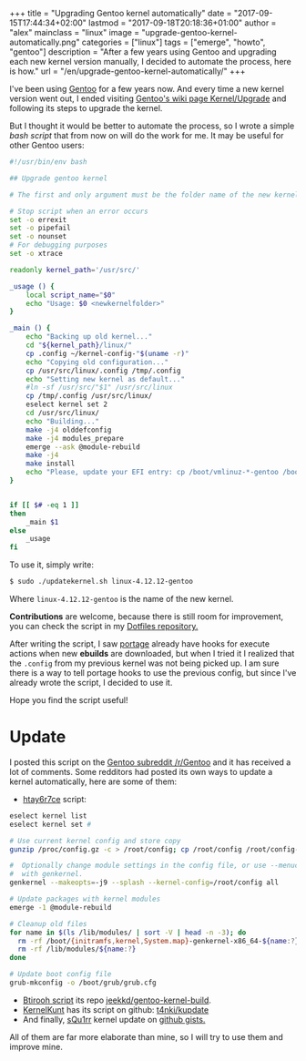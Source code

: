 +++
title = "Upgrading Gentoo kernel automatically"
date = "2017-09-15T17:44:34+02:00"
lastmod = "2017-09-18T20:18:36+01:00"
author = "alex"
mainclass = "linux"
image = "upgrade-gentoo-kernel-automatically.png"
categories = ["linux"]
tags = ["emerge", "howto", "gentoo"]
description = "After a few years using Gentoo and upgrading each new kernel version manually, I decided to automate the process, here is how."
url = "/en/upgrade-gentoo-kernel-automatically/"
+++


I've been using [Gentoo](https://elbauldelprogramador.com/en/tags/gentoo "Posts about Gentoo") for a few years now. And every time a new kernel version went out, I ended visiting <a href="https://wiki.gentoo.org/wiki/Kernel/Upgrade" target="_blank" title="Gentoo's wiki Kernel/Upgrade page">Gentoo's wiki page Kernel/Upgrade</a> and following its steps to upgrade the kernel.

But I thought it would be better to automate the process, so I wrote a simple *bash script* that from now on will do the work for me. It may be useful for other Gentoo users:

```bash
#!/usr/bin/env bash

## Upgrade gentoo kernel

# The first and only argument must be the folder name of the new kernel.

# Stop script when an error occurs
set -o errexit
set -o pipefail
set -o nounset
# For debugging purposes
set -o xtrace

readonly kernel_path='/usr/src/'

_usage () {
    local script_name="$0"
    echo "Usage: $0 <newkernelfolder>"
}

_main () {
    echo "Backing up old kernel..."
    cd "${kernel_path}/linux/"
    cp .config ~/kernel-config-"$(uname -r)"
    echo "Copying old configuration..."
    cp /usr/src/linux/.config /tmp/.config
    echo "Setting new kernel as default..."
    #ln -sf /usr/src/"$1" /usr/src/linux
    cp /tmp/.config /usr/src/linux/
    eselect kernel set 2
    cd /usr/src/linux/
    echo "Building..."
    make -j4 olddefconfig
    make -j4 modules_prepare
    emerge --ask @module-rebuild
    make -j4
    make install
    echo "Please, update your EFI entry: cp /boot/vmlinuz-*-gentoo /boot/efi/boot/bootx64.efi"
}


if [[ $# -eq 1 ]]
then
    _main $1
else
    _usage
fi
```

To use it, simply write:

```bash
$ sudo ./updatekernel.sh linux-4.12.12-gentoo
```

Where `linux-4.12.12-gentoo` is the name of the new kernel.

**Contributions** are welcome, because there is still room for improvement, you can check the script in my <a href="https://github.com/elbaulp/dotfiles/blob/master/home/bin/updatekernel.sh" target="_blank" title="elbaulp/dotfiles">Dotfiles repository.</a>


<!--more--><!--ad-->

After writing the script, I saw [portage](https://elbauldelprogramador.com/en/tags/portage/ "portage posts") already have hooks for execute actions when new **ebuilds** are downloaded, but when I tried it I realized that the `.config` from my previous kernel was not being picked up. I am sure there is a way to tell portage hooks to use the previous config, but since I've already wrote the script, I decided to use it.

Hope you find the script useful!

# Update

I posted this script on the <a href="https://www.reddit.com/r/Gentoo/comments/70b8sl/upgrading_gentoo_kernel_automatically/" target="_blank" title="Gentoo Subreddit /r/Gentoo">Gentoo subreddit /r/Gentoo</a> and it has received a lot of comments. Some redditors had posted its own ways to update a kernel automatically, here are some of them:

- <a href="https://www.reddit.com/r/Gentoo/comments/70b8sl/upgrading_gentoo_kernel_automatically/dn1zjmj/" target="_blank" title="htay6r7ce script">htay6r7ce</a> script:

```bash
eselect kernel list
eselect kernel set #

# Use current kernel config and store copy
gunzip /proc/config.gz -c > /root/config; cp /root/config /root/config-$(uname -r)

#  Optionally change module settings in the config file, or use --menuconfig
#  with genkernel.
genkernel --makeopts=-j9 --splash --kernel-config=/root/config all

# Update packages with kernel modules
emerge -1 @module-rebuild

# Cleanup old files
for name in $(ls /lib/modules/ | sort -V | head -n -3); do
  rm -rf /boot/{initramfs,kernel,System.map}-genkernel-x86_64-${name:?}
  rm -rf /lib/modules/${name:?}
done

# Update boot config file
grub-mkconfig -o /boot/grub/grub.cfg
```

- <a href="https://www.reddit.com/r/Gentoo/comments/70b8sl/upgrading_gentoo_kernel_automatically/dn3x5hp/" target="_blank" title="Btirooh Script">Btirooh script</a> its repo <a href="https://github.com/jeekkd/gentoo-kernel-build" target="_blank" title="jeekkd/gentoo-kernel-build">jeekkd/gentoo-kernel-build</a>.
- <a href="https://www.reddit.com/r/Gentoo/comments/70b8sl/upgrading_gentoo_kernel_automatically/dn32vf3/" target="_blank" title="KernelKunt">KernelKunt</a> has its script on github: <a href="https://github.com/t4nki/kupdate" target="_blank" title="t4nki/kupdate">t4nki/kupdate</a>
- And finally, <a href="https://www.reddit.com/r/Gentoo/comments/70b8sl/upgrading_gentoo_kernel_automatically/dn2tgbk/" target="_blank" title="sQu1rr">sQu1rr</a> kernel update on <a href="https://gist.github.com/sQu1rr/6d40a81a40de44b5f4e5b2b50899f888" target="_blank" title="Github Gists">github gists.</a>

All of them are far more elaborate than mine, so I will try to use them and improve mine.
